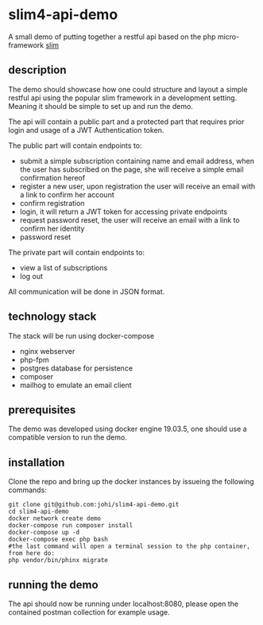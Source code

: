 # slim4-api-demo
A small demo of putting together a restful api based on the php micro-framework [slim](http://www.slimframework.com/)

## description
The demo should showcase how one could structure and layout a simple restful api using the popular slim framework in a 
development setting. Meaning it should be simple to set up and run the demo.

The api will contain a public part and a protected part that requires prior login and usage of a JWT Authentication token.

The public part will contain endpoints to:
* submit a simple subscription containing name and email address, when the user has subscribed on the page, she will 
receive a simple email confirmation hereof
* register a new user, upon registration the user will receive an email with a link to confirm her account
* confirm registration
* login, it will return a JWT token for accessing private endpoints
* request password reset, the user will receive an email with a link to confirm her identity
* password reset

The private part will contain endpoints to:
* view a list of subscriptions
* log out

All communication will be done in JSON format.

## technology stack
The stack will be run using docker-compose
* nginx webserver
* php-fpm
* postgres database for persistence
* composer
* mailhog to emulate an email client

## prerequisites
The demo was developed using docker engine 19.03.5, one should use a compatible version to run the demo.

## installation
Clone the repo and bring up the docker instances by issueing the following commands:

    git clone git@github.com:johi/slim4-api-demo.git
    cd slim4-api-demo
    docker network create demo
    docker-compose run composer install
    docker-compose up -d
    docker-compose exec php bash
    #the last command will open a terminal session to the php container, from here do:
    php vendor/bin/phinx migrate
    
## running the demo
The api should now be running under localhost:8080, please open the contained postman collection for example usage.